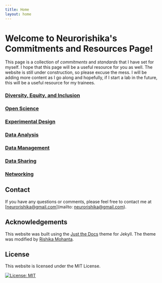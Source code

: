 ```yaml
---
title: Home
layout: home
---
```


# Welcome to Neurorishika's Commitments and Resources Page!

This page is a collection of *commitments* and *standards* that I have set for myself. I hope that this page will be a useful resource for you as well. The website is still under construction, so please excuse the mess. I will be adding more content as I go along and hopefully, if I start a lab in the future, this will be a useful resource for my trainees.

### [Diversity, Equity, and Inclusion](/commitments/pages/dei)

### [Open Science](/commitments/pages/open-science)

### [Experimental Design](/commitments/pages/experimental-design)

### [Data Analysis](/commitments/pages/data-analysis)

### [Data Management](/commitments/pages/data-management)

### [Data Sharing](/commitments/pages/data-sharing)

### [Networking](/commitments/pages/networking)


## Contact

If you have any questions or comments, please feel free to contact me at [neurorishika@gmail.com](mailto: neurorishika@gmail.com).

## Acknowledgements

This website was built using the [Just the Docs](https://pmarsceill.github.io/just-the-docs/) theme for Jekyll. The theme was modified by [Rishika Mohanta](https://neurorishika.github.io/).

## License

This website is licensed under the MIT License. 

[![License: MIT](https://img.shields.io/badge/License-MIT-yellow.svg)](https://opensource.org/licenses/MIT)